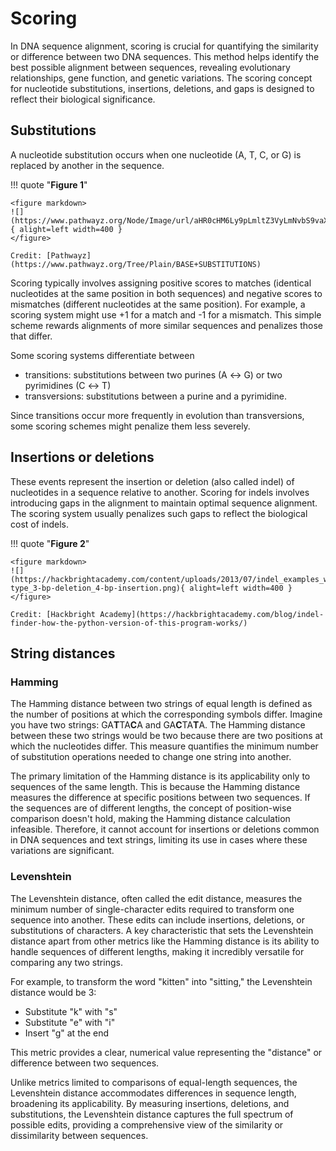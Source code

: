 # Scoring

In DNA sequence alignment, scoring is crucial for quantifying the similarity or difference between two DNA sequences.
This method helps identify the best possible alignment between sequences, revealing evolutionary relationships, gene function, and genetic variations.
The scoring concept for nucleotide substitutions, insertions, deletions, and gaps is designed to reflect their biological significance.

## Substitutions

A nucleotide substitution occurs when one nucleotide (A, T, C, or G) is replaced by another in the sequence.

!!! quote "**Figure 1**"

    <figure markdown>
    ![](https://www.pathwayz.org/Node/Image/url/aHR0cHM6Ly9pLmltZ3VyLmNvbS9vaXVaRVNHLnBuZw==){ alight=left width=400 }
    </figure>

    Credit: [Pathwayz](https://www.pathwayz.org/Tree/Plain/BASE+SUBSTITUTIONS)

Scoring typically involves assigning positive scores to matches (identical nucleotides at the same position in both sequences) and negative scores to mismatches (different nucleotides at the same position).
For example, a scoring system might use +1 for a match and -1 for a mismatch.
This simple scheme rewards alignments of more similar sequences and penalizes those that differ.

Some scoring systems differentiate between

-   transitions: substitutions between two purines (A ↔ G) or two pyrimidines (C ↔ T)
-   transversions: substitutions between a purine and a pyrimidine.

Since transitions occur more frequently in evolution than transversions, some scoring schemes might penalize them less severely.

## Insertions or deletions

These events represent the insertion or deletion (also called indel) of nucleotides in a sequence relative to another.
Scoring for indels involves introducing gaps in the alignment to maintain optimal sequence alignment.
The scoring system usually penalizes such gaps to reflect the biological cost of indels.

!!! quote "**Figure 2**"

    <figure markdown>
    ![](https://hackbrightacademy.com/content/uploads/2013/07/indel_examples_wild-type_3-bp-deletion_4-bp-insertion.png){ alight=left width=400 }
    </figure>

    Credit: [Hackbright Academy](https://hackbrightacademy.com/blog/indel-finder-how-the-python-version-of-this-program-works/)

## String distances

### Hamming

The Hamming distance between two strings of equal length is defined as the number of positions at which the corresponding symbols differ.
Imagine you have two strings: GA**T**TA**C**A and GA**C**TA**T**A.
The Hamming distance between these two strings would be two because there are two positions at which the nucleotides differ.
This measure quantifies the minimum number of substitution operations needed to change one string into another.

The primary limitation of the Hamming distance is its applicability only to sequences of the same length.
This is because the Hamming distance measures the difference at specific positions between two sequences.
If the sequences are of different lengths, the concept of position-wise comparison doesn't hold, making the Hamming distance calculation infeasible.
Therefore, it cannot account for insertions or deletions common in DNA sequences and text strings, limiting its use in cases where these variations are significant.

### Levenshtein

The Levenshtein distance, often called the edit distance, measures the minimum number of single-character edits required to transform one sequence into another.
These edits can include insertions, deletions, or substitutions of characters.
A key characteristic that sets the Levenshtein distance apart from other metrics like the Hamming distance is its ability to handle sequences of different lengths, making it incredibly versatile for comparing any two strings.

For example, to transform the word "kitten" into "sitting," the Levenshtein distance would be 3:

-   Substitute "k" with "s"
-   Substitute "e" with "i"
-   Insert "g" at the end

This metric provides a clear, numerical value representing the "distance" or difference between two sequences.

Unlike metrics limited to comparisons of equal-length sequences, the Levenshtein distance accommodates differences in sequence length, broadening its applicability.
By measuring insertions, deletions, and substitutions, the Levenshtein distance captures the full spectrum of possible edits, providing a comprehensive view of the similarity or dissimilarity between sequences.
